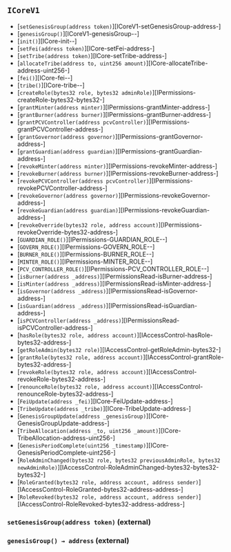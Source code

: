 ## <span id="ICoreV1"></span> `ICoreV1`



- [`setGenesisGroup(address token)`][ICoreV1-setGenesisGroup-address-]
- [`genesisGroup()`][ICoreV1-genesisGroup--]
- [`init()`][ICore-init--]
- [`setFei(address token)`][ICore-setFei-address-]
- [`setTribe(address token)`][ICore-setTribe-address-]
- [`allocateTribe(address to, uint256 amount)`][ICore-allocateTribe-address-uint256-]
- [`fei()`][ICore-fei--]
- [`tribe()`][ICore-tribe--]
- [`createRole(bytes32 role, bytes32 adminRole)`][IPermissions-createRole-bytes32-bytes32-]
- [`grantMinter(address minter)`][IPermissions-grantMinter-address-]
- [`grantBurner(address burner)`][IPermissions-grantBurner-address-]
- [`grantPCVController(address pcvController)`][IPermissions-grantPCVController-address-]
- [`grantGovernor(address governor)`][IPermissions-grantGovernor-address-]
- [`grantGuardian(address guardian)`][IPermissions-grantGuardian-address-]
- [`revokeMinter(address minter)`][IPermissions-revokeMinter-address-]
- [`revokeBurner(address burner)`][IPermissions-revokeBurner-address-]
- [`revokePCVController(address pcvController)`][IPermissions-revokePCVController-address-]
- [`revokeGovernor(address governor)`][IPermissions-revokeGovernor-address-]
- [`revokeGuardian(address guardian)`][IPermissions-revokeGuardian-address-]
- [`revokeOverride(bytes32 role, address account)`][IPermissions-revokeOverride-bytes32-address-]
- [`GUARDIAN_ROLE()`][IPermissions-GUARDIAN_ROLE--]
- [`GOVERN_ROLE()`][IPermissions-GOVERN_ROLE--]
- [`BURNER_ROLE()`][IPermissions-BURNER_ROLE--]
- [`MINTER_ROLE()`][IPermissions-MINTER_ROLE--]
- [`PCV_CONTROLLER_ROLE()`][IPermissions-PCV_CONTROLLER_ROLE--]
- [`isBurner(address _address)`][IPermissionsRead-isBurner-address-]
- [`isMinter(address _address)`][IPermissionsRead-isMinter-address-]
- [`isGovernor(address _address)`][IPermissionsRead-isGovernor-address-]
- [`isGuardian(address _address)`][IPermissionsRead-isGuardian-address-]
- [`isPCVController(address _address)`][IPermissionsRead-isPCVController-address-]
- [`hasRole(bytes32 role, address account)`][IAccessControl-hasRole-bytes32-address-]
- [`getRoleAdmin(bytes32 role)`][IAccessControl-getRoleAdmin-bytes32-]
- [`grantRole(bytes32 role, address account)`][IAccessControl-grantRole-bytes32-address-]
- [`revokeRole(bytes32 role, address account)`][IAccessControl-revokeRole-bytes32-address-]
- [`renounceRole(bytes32 role, address account)`][IAccessControl-renounceRole-bytes32-address-]
- [`FeiUpdate(address _fei)`][ICore-FeiUpdate-address-]
- [`TribeUpdate(address _tribe)`][ICore-TribeUpdate-address-]
- [`GenesisGroupUpdate(address _genesisGroup)`][ICore-GenesisGroupUpdate-address-]
- [`TribeAllocation(address _to, uint256 _amount)`][ICore-TribeAllocation-address-uint256-]
- [`GenesisPeriodComplete(uint256 _timestamp)`][ICore-GenesisPeriodComplete-uint256-]
- [`RoleAdminChanged(bytes32 role, bytes32 previousAdminRole, bytes32 newAdminRole)`][IAccessControl-RoleAdminChanged-bytes32-bytes32-bytes32-]
- [`RoleGranted(bytes32 role, address account, address sender)`][IAccessControl-RoleGranted-bytes32-address-address-]
- [`RoleRevoked(bytes32 role, address account, address sender)`][IAccessControl-RoleRevoked-bytes32-address-address-]
### <span id="ICoreV1-setGenesisGroup-address-"></span> `setGenesisGroup(address token)` (external)



### <span id="ICoreV1-genesisGroup--"></span> `genesisGroup() → address` (external)



